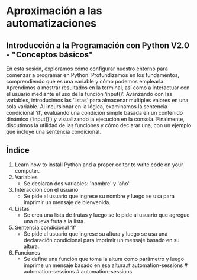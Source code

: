 # Aproximación a las automatizaciones

## Introducción a la Programación con Python V2.0 - "Conceptos básicos"

En esta sesión, exploramos cómo configurar nuestro entorno para comenzar a programar en Python. Profundizamos en los fundamentos, comprendiendo qué es una variable y cómo podemos emplearla. Aprendimos a mostrar resultados en la terminal, así como a interactuar con el usuario mediante el uso de la función ‘input()’. Avanzando con las variables, introducimos las ‘listas’ para almacenar múltiples valores en una sola variable. Al incursionar en la lógica, examinamos la sentencia condicional ‘if’, evaluando una condición simple basada en un contenido dinámico (‘input()’) y visualizando la ejecución en la consola. Finalmente, discutimos la utilidad de las funciones y cómo declarar una, con un ejemplo que incluye una sentencia condicional.

## Índice
1. Learn how to install Python and a proper editor to write code on your computer.
1. Variables
    - Se declaran dos variables: 'nombre' y 'año'.
2. Interacción con el usuario
    - Se pide al usuario que ingrese su nombre y luego se usa para imprimir un mensaje de bienvenida.
3. Listas
    - Se crea una lista de frutas y luego se le pide al usuario que agregue una nueva fruta a la lista.
4. Sentencia condicional ‘if’
    - Se pide al usuario que ingrese su altura y luego se usa una declaración condicional para imprimir un mensaje basado en su altura.
5. Funciones
    - Se define una función que toma la altura como parámetro y luego imprime un mensaje basado en esa altura.#   a u t o m a t i o n - s e s s i o n s 
 
 #   a u t o m a t i o n - s e s s i o n s 
 
 #   a u t o m a t i o n - s e s s i o n s 
 
 